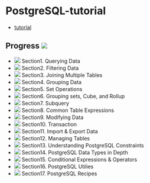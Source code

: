 # PostgreSQL-tutorial
- [tutorial](https://www.postgresqltutorial.com/)

## Progress ![](https://progress-bar.dev/0/?scale=17&suffix=/17&title=total)
- ![](https://progress-bar.dev/0/?scale=4&suffix=/4)   Section1. Querying Data 
- ![](https://progress-bar.dev/0/?scale=7&suffix=/7)   Section2. Filtering Data 
- ![](https://progress-bar.dev/0/?scale=8&suffix=/8)   Section3. Joining Multiple Tables 
- ![](https://progress-bar.dev/0/?scale=2&suffix=/2)   Section4. Grouping Data 
- ![](https://progress-bar.dev/0/?scale=3&suffix=/3)   Section5. Set Operations 
- ![](https://progress-bar.dev/0/?scale=3&suffix=/3)   Section6. Grouping sets, Cube, and Rollup 
- ![](https://progress-bar.dev/0/?scale=4&suffix=/4)   Section7. Subquery 
- ![](https://progress-bar.dev/0/?scale=2&suffix=/2)   Section8. Common Table Expressions 
- ![](https://progress-bar.dev/0/?scale=6&suffix=/6)   Section9. Modifying Data 
- ![](https://progress-bar.dev/0/?scale=1&suffix=/1)   Section10. Transaction 
- ![](https://progress-bar.dev/0/?scale=2&suffix=/2)   Section11. Import & Export Data 
- ![](https://progress-bar.dev/0/?scale=16&suffix=/16) Section12. Managing Tables 
- ![](https://progress-bar.dev/0/?scale=5&suffix=/5)   Section13. Understanding PostgreSQL Constraints 
- ![](https://progress-bar.dev/0/?scale=13&suffix=/13) Section14. PostgreSQL Data Types in Depth 
- ![](https://progress-bar.dev/0/?scale=4&suffix=/4)   Section15. Conditional Expressions & Operators 
- ![](https://progress-bar.dev/0/?scale=1&suffix=/1)   Section16. PostgreSQL Utilies 
- ![](https://progress-bar.dev/0/?scale=5&suffix=/5)   Section17. PostgreSQL Recipes 

